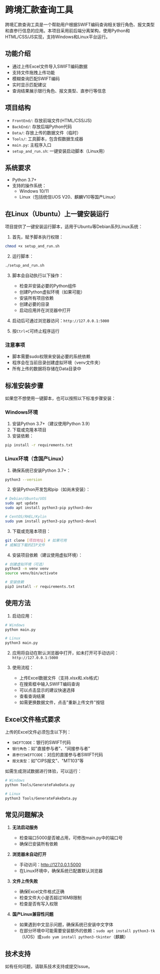# 跨境汇款查询工具

跨境汇款查询工具是一个帮助用户根据SWIFT编码查询相关银行角色、报文类型和直参行信息的应用。本项目采用前后端分离架构，使用Python和HTML/CSS/JS实现，支持Windows和Linux平台运行。

## 功能介绍

- 通过上传Excel文件导入SWIFT编码数据
- 支持文件拖拽上传功能
- 模糊查询匹配SWIFT编码
- 实时显示匹配建议
- 查询结果展示银行角色、报文类型、直参行等信息

## 项目结构

- `FrontEnd/`: 存放前端文件(HTML/CSS/JS)
- `BackEnd/`: 存放后端Python代码
- `Data/`: 存放上传的数据文件（临时）
- `Tools/`: 工具脚本，包含假数据生成器
- `main.py`: 主程序入口
- `setup_and_run.sh`: 一键安装启动脚本（Linux用）

## 系统要求

- Python 3.7+
- 支持的操作系统：
  - Windows 10/11
  - Linux（包括统信UOS V20、麒麟V10等国产Linux）

## 在Linux（Ubuntu）上一键安装运行

项目提供了一键安装运行脚本，适用于Ubuntu等Debian系列Linux系统：

1. 首先，赋予脚本执行权限：
```bash
chmod +x setup_and_run.sh
```

2. 运行脚本：
```bash
./setup_and_run.sh
```

3. 脚本会自动执行以下操作：
   - 检查并安装必要的Python组件
   - 创建Python虚拟环境（如果可能）
   - 安装所有项目依赖
   - 创建必要的目录
   - 启动应用并在浏览器中打开

4. 启动后可通过浏览器访问：`http://127.0.0.1:5000`

5. 按`Ctrl+C`可终止程序运行

### 注意事项
- 脚本需要sudo权限来安装必要的系统依赖
- 程序会在当前目录创建虚拟环境（venv文件夹）
- 所有上传的数据将存储在Data目录中

## 标准安装步骤

如果您不想使用一键脚本，也可以按照以下标准步骤安装：

### Windows环境

1. 安装Python 3.7+（建议使用Python 3.9）
2. 下载或克隆本项目
3. 安装依赖：
```bash
pip install -r requirements.txt
```

### Linux环境（含国产Linux）

1. 确保系统已安装Python 3.7+：
```bash
python3 --version
```

2. 安装Python开发包和pip（如尚未安装）：
```bash
# Debian/Ubuntu/UOS
sudo apt update
sudo apt install python3-pip python3-dev

# CentOS/RHEL/Kylin
sudo yum install python3-pip python3-devel
```

3. 下载或克隆本项目：
```bash
git clone [项目地址] # 如果可用
# 或解压下载的ZIP文件
```

4. 安装项目依赖（建议使用虚拟环境）：
```bash
# 创建虚拟环境（可选）
python3 -m venv venv
source venv/bin/activate

# 安装依赖
pip3 install -r requirements.txt
```

## 使用方法

1. 启动应用：
```bash
# Windows
python main.py

# Linux
python3 main.py
```

2. 应用将自动在默认浏览器中打开，如未打开可手动访问：`http://127.0.0.1:5000`

3. 使用流程：
   - 上传Excel数据文件（支持.xlsx和.xls格式）
   - 在搜索框中输入SWIFT编码查询
   - 可以点击显示的建议快速选择
   - 查看查询结果
   - 如需更换数据文件，点击"重新上传文件"按钮

## Excel文件格式要求

上传的Excel文件必须包含以下列：
- `SWIFTCODE`：银行的SWIFT代码 
- `银行角色`：如"直接参与者"、"间接参与者"
- `直参行SWIFTCODE`：对应的直接参与者SWIFT代码
- `报文类型`：如"CIPS报文"、"MT103"等

如需生成测试数据进行体验，可以运行：
```bash
# Windows
python Tools/GenerateFakeData.py

# Linux
python3 Tools/GenerateFakeData.py
```

## 常见问题解决

1. **无法启动服务**
   - 检查端口5000是否被占用，可修改main.py中的端口号
   - 确保已安装所有依赖

2. **浏览器未自动打开**
   - 手动访问：http://127.0.0.1:5000
   - 在Linux环境中，确保系统已配置默认浏览器

3. **文件上传失败**
   - 确保Excel文件格式正确
   - 检查文件大小是否超过16MB限制
   - 检查是否有写入权限

4. **国产Linux兼容性问题**
   - 如果遇到中文显示问题，确保系统已安装中文字体
   - 在部分环境中可能需要安装额外的依赖：`sudo apt install python3-tk`（UOS）或`sudo yum install python3-tkinter`（麒麟）

## 技术支持

如有任何问题，请联系技术支持或提交Issue。 